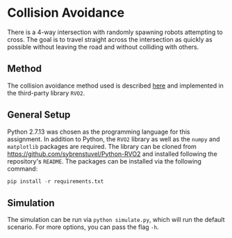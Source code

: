 # Collision Avoidance
There is a 4-way intersection with randomly spawning robots attempting to cross. The goal is to travel straight across the intersection as quickly as possible without leaving the road and without colliding with others.

## Method
The collision avoidance method used is described [here](https://doi.org/10.1007/978-3-642-19457-3_1) and implemented in the third-party library `RVO2`.

## General Setup
Python 2.7.13 was chosen as the programming language for this assignment. In addition to Python, the `RVO2` library as well as the `numpy` and `matplotlib` packages are required. The library can be cloned from <https://github.com/sybrenstuvel/Python-RVO2> and installed following the repository's `README`. The packages can be installed via the following command:
```python
pip install -r requirements.txt
```

## Simulation
The simulation can be run via `python simulate.py`, which will run the default scenario. For more options, you can pass the flag `-h`.
